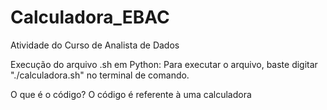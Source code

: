 # Calculadora_EBAC
 Atividade do Curso de Analista de Dados

Execução do arquivo .sh em Python:
Para executar o arquivo, baste digitar "./calculadora.sh" no terminal de comando.

O que é o código?
O código é referente à uma calculadora
